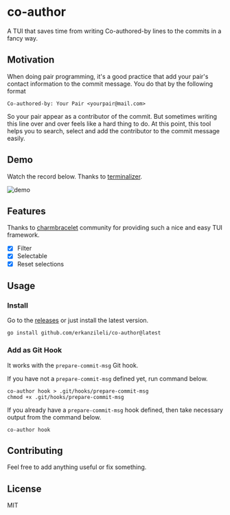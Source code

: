 # co-author

A TUI that saves time from writing Co-authored-by lines to the commits in a fancy way.

## Motivation

When doing pair programming, it's a good practice that add your pair's contact information to the commit message. You do
that by the following format

```
Co-authored-by: Your Pair <yourpair@mail.com>
```

So your pair appear as a contributor of the commit. But sometimes writing this line over and over feels like a hard
thing to do. At this point, this tool helps you to search, select and add the contributor to the commit message easily.

## Demo

Watch the record below. Thanks to [terminalizer](https://terminalizer.com).

![demo](demo.gif)

## Features

Thanks to [charmbracelet](https://github.com/charmbracelet) community for providing such a nice and easy TUI framework.

- [X] Filter
- [X] Selectable
- [X] Reset selections

## Usage

### Install

Go to the [releases](https://github.com/erkanzileli/co-author/releases) or just install the latest version.

```shell
go install github.com/erkanzileli/co-author@latest
```

### Add as Git Hook

It works with the `prepare-commit-msg` Git hook.

If you have not a `prepare-commit-msg` defined yet, run command below.

```shell
co-author hook > .git/hooks/prepare-commit-msg
chmod +x .git/hooks/prepare-commit-msg
```

If you already have a `prepare-commit-msg` hook defined, then take necessary output from the command below.

```shell
co-author hook
```

## Contributing

Feel free to add anything useful or fix something.

## License

MIT